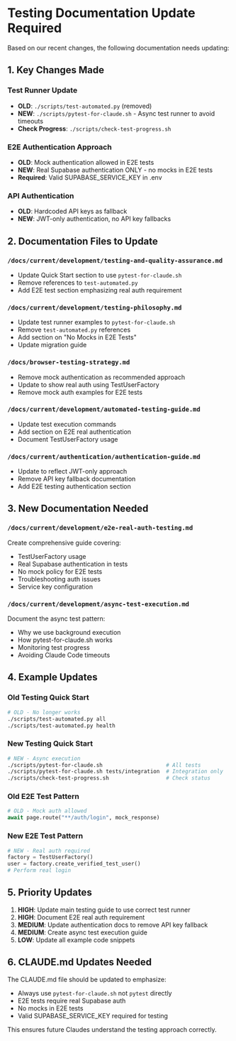 # Testing Documentation Update Required

Based on our recent changes, the following documentation needs updating:

## 1. Key Changes Made

### Test Runner Update
- **OLD**: `./scripts/test-automated.py` (removed)
- **NEW**: `./scripts/pytest-for-claude.sh` - Async test runner to avoid timeouts
- **Check Progress**: `./scripts/check-test-progress.sh`

### E2E Authentication Approach
- **OLD**: Mock authentication allowed in E2E tests
- **NEW**: Real Supabase authentication ONLY - no mocks in E2E tests
- **Required**: Valid SUPABASE_SERVICE_KEY in .env

### API Authentication
- **OLD**: Hardcoded API keys as fallback
- **NEW**: JWT-only authentication, no API key fallbacks

## 2. Documentation Files to Update

### `/docs/current/development/testing-and-quality-assurance.md`
- Update Quick Start section to use `pytest-for-claude.sh`
- Remove references to `test-automated.py`
- Add E2E test section emphasizing real auth requirement

### `/docs/current/development/testing-philosophy.md`
- Update test runner examples to `pytest-for-claude.sh`
- Remove `test-automated.py` references
- Add section on "No Mocks in E2E Tests"
- Update migration guide

### `/docs/browser-testing-strategy.md`
- Remove mock authentication as recommended approach
- Update to show real auth using TestUserFactory
- Remove mock auth examples for E2E tests

### `/docs/current/development/automated-testing-guide.md`
- Update test execution commands
- Add section on E2E real authentication
- Document TestUserFactory usage

### `/docs/current/authentication/authentication-guide.md`
- Update to reflect JWT-only approach
- Remove API key fallback documentation
- Add E2E testing authentication section

## 3. New Documentation Needed

### `/docs/current/development/e2e-real-auth-testing.md`
Create comprehensive guide covering:
- TestUserFactory usage
- Real Supabase authentication in tests
- No mock policy for E2E tests
- Troubleshooting auth issues
- Service key configuration

### `/docs/current/development/async-test-execution.md`
Document the async test pattern:
- Why we use background execution
- How pytest-for-claude.sh works
- Monitoring test progress
- Avoiding Claude Code timeouts

## 4. Example Updates

### Old Testing Quick Start
```bash
# OLD - No longer works
./scripts/test-automated.py all
./scripts/test-automated.py health
```

### New Testing Quick Start
```bash
# NEW - Async execution
./scripts/pytest-for-claude.sh                    # All tests
./scripts/pytest-for-claude.sh tests/integration  # Integration only
./scripts/check-test-progress.sh                  # Check status
```

### Old E2E Test Pattern
```python
# OLD - Mock auth allowed
await page.route("**/auth/login", mock_response)
```

### New E2E Test Pattern
```python
# NEW - Real auth required
factory = TestUserFactory()
user = factory.create_verified_test_user()
# Perform real login
```

## 5. Priority Updates

1. **HIGH**: Update main testing guide to use correct test runner
2. **HIGH**: Document E2E real auth requirement
3. **MEDIUM**: Update authentication docs to remove API key fallback
4. **MEDIUM**: Create async test execution guide
5. **LOW**: Update all example code snippets

## 6. CLAUDE.md Updates Needed

The CLAUDE.md file should be updated to emphasize:
- Always use `pytest-for-claude.sh` not `pytest` directly
- E2E tests require real Supabase auth
- No mocks in E2E tests
- Valid SUPABASE_SERVICE_KEY required for testing

This ensures future Claudes understand the testing approach correctly.